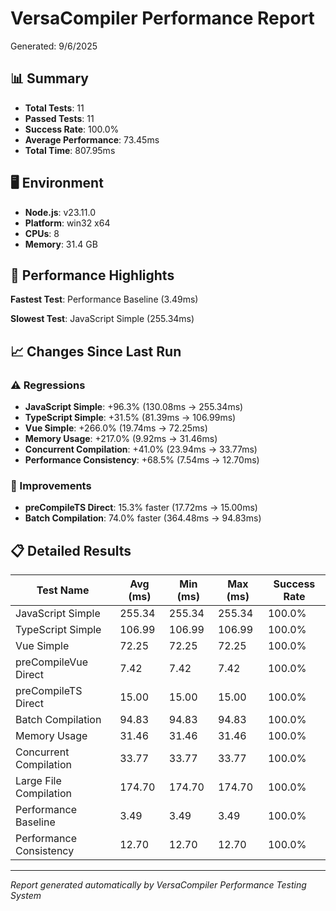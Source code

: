 # VersaCompiler Performance Report

Generated: 9/6/2025

## 📊 Summary

- **Total Tests**: 11
- **Passed Tests**: 11
- **Success Rate**: 100.0%
- **Average Performance**: 73.45ms
- **Total Time**: 807.95ms

## 🖥️ Environment

- **Node.js**: v23.11.0
- **Platform**: win32 x64
- **CPUs**: 8
- **Memory**: 31.4 GB


## 🚀 Performance Highlights

**Fastest Test**: Performance Baseline (3.49ms)

**Slowest Test**: JavaScript Simple (255.34ms)

## 📈 Changes Since Last Run

### ⚠️ Regressions
- **JavaScript Simple**: +96.3% (130.08ms → 255.34ms)
- **TypeScript Simple**: +31.5% (81.39ms → 106.99ms)
- **Vue Simple**: +266.0% (19.74ms → 72.25ms)
- **Memory Usage**: +217.0% (9.92ms → 31.46ms)
- **Concurrent Compilation**: +41.0% (23.94ms → 33.77ms)
- **Performance Consistency**: +68.5% (7.54ms → 12.70ms)

### 🎯 Improvements
- **preCompileTS Direct**: 15.3% faster (17.72ms → 15.00ms)
- **Batch Compilation**: 74.0% faster (364.48ms → 94.83ms)

## 📋 Detailed Results

| Test Name | Avg (ms) | Min (ms) | Max (ms) | Success Rate |
|-----------|----------|----------|----------|--------------|
| JavaScript Simple | 255.34 | 255.34 | 255.34 | 100.0% |
| TypeScript Simple | 106.99 | 106.99 | 106.99 | 100.0% |
| Vue Simple | 72.25 | 72.25 | 72.25 | 100.0% |
| preCompileVue Direct | 7.42 | 7.42 | 7.42 | 100.0% |
| preCompileTS Direct | 15.00 | 15.00 | 15.00 | 100.0% |
| Batch Compilation | 94.83 | 94.83 | 94.83 | 100.0% |
| Memory Usage | 31.46 | 31.46 | 31.46 | 100.0% |
| Concurrent Compilation | 33.77 | 33.77 | 33.77 | 100.0% |
| Large File Compilation | 174.70 | 174.70 | 174.70 | 100.0% |
| Performance Baseline | 3.49 | 3.49 | 3.49 | 100.0% |
| Performance Consistency | 12.70 | 12.70 | 12.70 | 100.0% |

---

*Report generated automatically by VersaCompiler Performance Testing System*

